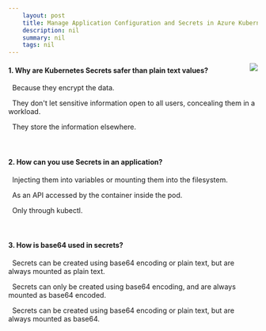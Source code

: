 ```yaml
---
    layout: post
    title: Manage Application Configuration and Secrets in Azure Kubernetes Service (AKS) - Understand Kubernetes Secrets
    description: nil
    summary: nil
    tags: nil
---
```



 <a target="_blank" href="https://docs.microsoft.com/en-us/learn/modules/aks-secrets-configure-app/2-concept-secrets/"><i class="fas fa-external-link-alt"></i> </a>
 <img align="right" src="https://docs.microsoft.com/en-us/learn/achievements/aks-secrets-configure-app.svg">
####  1. Why are Kubernetes Secrets safer than plain text values?


<i class='far fa-square'></i> &nbsp;&nbsp;Because they encrypt the data.

<i class='fas fa-check-square' style='color: Dodgerblue;'></i> &nbsp;&nbsp;They don't let sensitive information open to all users, concealing them in a workload.

<i class='far fa-square'></i> &nbsp;&nbsp;They store the information elsewhere.
<br />
<br />
<br />

####  2. How can you use Secrets in an application?


<i class='fas fa-check-square' style='color: Dodgerblue;'></i> &nbsp;&nbsp;Injecting them into variables or mounting them into the filesystem.

<i class='far fa-square'></i> &nbsp;&nbsp;As an API accessed by the container inside the pod.

<i class='far fa-square'></i> &nbsp;&nbsp;Only through kubectl.
<br />
<br />
<br />

####  3. How is base64 used in secrets?


<i class='far fa-square'></i> &nbsp;&nbsp;Secrets can be created using base64 encoding or plain text, but are always mounted as plain text.

<i class='far fa-square'></i> &nbsp;&nbsp;Secrets can only be created using base64 encoding, and are always mounted as base64 encoded.

<i class='fas fa-check-square' style='color: Dodgerblue;'></i> &nbsp;&nbsp;Secrets can be created using base64 encoding or plain text, but are always mounted as base64.
<br />
<br />
<br />
